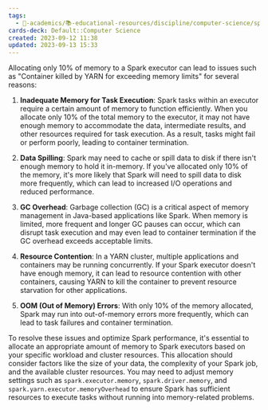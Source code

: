 ```yaml
---
tags:
  - 🔴-academics/📚-educational-resources/discipline/computer-science/spark
cards-deck: Default::Computer Science
created: 2023-09-12 11:38
updated: 2023-09-13 15:33
---
```

Allocating only 10% of memory to a Spark executor can lead to issues such as "Container killed by YARN for exceeding memory limits" for several reasons:

1. **Inadequate Memory for Task Execution**: Spark tasks within an executor require a certain amount of memory to function efficiently. When you allocate only 10% of the total memory to the executor, it may not have enough memory to accommodate the data, intermediate results, and other resources required for task execution. As a result, tasks might fail or perform poorly, leading to container termination.

2. **Data Spilling**: Spark may need to cache or spill data to disk if there isn't enough memory to hold it in-memory. If you've allocated only 10% of the memory, it's more likely that Spark will need to spill data to disk more frequently, which can lead to increased I/O operations and reduced performance.

3. **GC Overhead**: Garbage collection (GC) is a critical aspect of memory management in Java-based applications like Spark. When memory is limited, more frequent and longer GC pauses can occur, which can disrupt task execution and may even lead to container termination if the GC overhead exceeds acceptable limits.

4. **Resource Contention**: In a YARN cluster, multiple applications and containers may be running concurrently. If your Spark executor doesn't have enough memory, it can lead to resource contention with other containers, causing YARN to kill the container to prevent resource starvation for other applications.

5. **OOM (Out of Memory) Errors**: With only 10% of the memory allocated, Spark may run into out-of-memory errors more frequently, which can lead to task failures and container termination.

To resolve these issues and optimize Spark performance, it's essential to allocate an appropriate amount of memory to Spark executors based on your specific workload and cluster resources. This allocation should consider factors like the size of your data, the complexity of your Spark job, and the available cluster resources. You may need to adjust memory settings such as `spark.executor.memory`, `spark.driver.memory`, and `spark.yarn.executor.memoryOverhead` to ensure Spark has sufficient resources to execute tasks without running into memory-related problems.